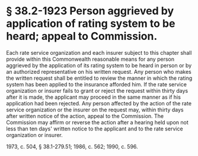 # § 38.2-1923 Person aggrieved by application of rating system to be heard; appeal to Commission.

<p>Each rate service organization and each insurer subject to this chapter shall provide within this Commonwealth reasonable means for any person aggrieved by the application of its rating system to be heard in person or by an authorized representative on his written request. Any person who makes the written request shall be entitled to review the manner in which the rating system has been applied to the insurance afforded him. If the rate service organization or insurer fails to grant or reject the request within thirty days after it is made, the applicant may proceed in the same manner as if his application had been rejected. Any person affected by the action of the rate service organization or the insurer on the request may, within thirty days after written notice of the action, appeal to the Commission. The Commission may affirm or reverse the action after a hearing held upon not less than ten days' written notice to the applicant and to the rate service organization or insurer.</p><p>1973, c. 504, § 38.1-279.51; 1986, c. 562; 1990, c. 596.</p>